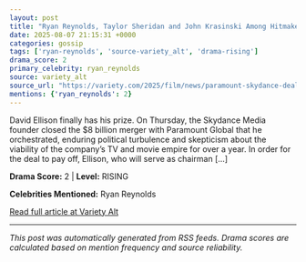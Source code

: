 ```yaml
---
layout: post
title: "Ryan Reynolds, Taylor Sheridan and John Krasinski Among Hitmakers Paramount Skydance Needs to Keep Happy"
date: 2025-08-07 21:15:31 +0000
categories: gossip
tags: ['ryan-reynolds', 'source-variety_alt', 'drama-rising']
drama_score: 2
primary_celebrity: ryan_reynolds
source: variety_alt
source_url: "https://variety.com/2025/film/news/paramount-skydance-deals-ryan-reynolds-taylor-sheridan-john-krasinski-1236481681/"
mentions: {'ryan_reynolds': 2}
---
```


David Ellison finally has his prize. On Thursday, the Skydance Media founder closed the $8 billion merger with&#160;Paramount Global that he orchestrated, enduring political turbulence and skepticism about the viability of the company&#8217;s TV and movie empire for over a year. In order for the deal to pay off, Ellison, who will serve as chairman [&#8230;]

**Drama Score:** 2 | **Level:** RISING

**Celebrities Mentioned:** Ryan Reynolds

[Read full article at Variety Alt](https://variety.com/2025/film/news/paramount-skydance-deals-ryan-reynolds-taylor-sheridan-john-krasinski-1236481681/)

---
*This post was automatically generated from RSS feeds. Drama scores are calculated based on mention frequency and source reliability.*
